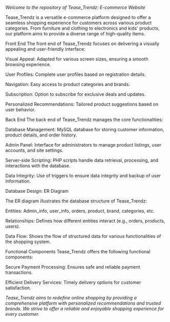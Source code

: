 *Welcome to the repository of Tease_Trendz: E-commerce Website*

Tease_Trendz is a versatile e-commerce platform designed to offer a seamless shopping experience for customers across various product categories. From furniture and clothing to electronics and kids' products, our platform aims to provide a diverse range of high-quality items.

Front End
The front end of Tease_Trendz focuses on delivering a visually appealing and user-friendly interface:

Visual Appeal: Adapted for various screen sizes, ensuring a smooth browsing experience.

User Profiles: Complete user profiles based on registration details.

Navigation: Easy access to product categories and brands.

Subscription: Option to subscribe for exclusive deals and updates.

Personalized Recommendations: Tailored product suggestions based on user behavior.

Back End
The back end of Tease_Trendz manages the core functionalities:

Database Management: MySQL database for storing customer information, product details, and order history.

Admin Panel: Interface for administrators to manage product listings, user accounts, and site settings.

Server-side Scripting: PHP scripts handle data retrieval, processing, and interactions with the database.

Data Integrity: Use of triggers to ensure data integrity and backup of user information.

Database Design:
 ER Diagram

The ER diagram illustrates the database structure of Tease_Trendz:

Entities: Admin_info, user_info, orders, product, brand, categories, etc.

Relationships: Defines how different entities interact (e.g., orders, products, users).

Data Flow: Shows the flow of structured data for various functionalities of the shopping system.

Functional Components
Tease_Trendz offers the following functional components:

Secure Payment Processing: Ensures safe and reliable payment transactions.

Efficient Delivery Services: Timely delivery options for customer satisfaction.

*Tease_Trendz aims to redefine online shopping by providing a comprehensive platform with personalized recommendations and trusted brands. We strive to offer a reliable and enjoyable shopping experience for every customer.*

